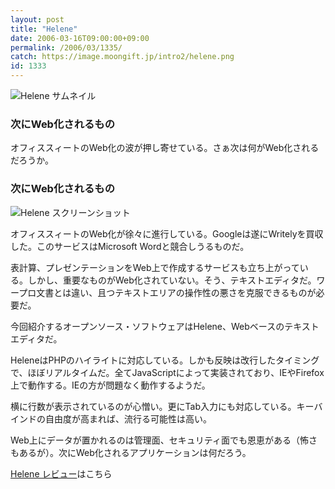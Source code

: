 ```yaml
---
layout: post
title: "Helene"
date: 2006-03-16T09:00:00+09:00
permalink: /2006/03/1335/
catch: https://image.moongift.jp/intro2/helene.png
id: 1333
---
```

 ![Helene サムネイル](https://image.moongift.jp/intro2/helene.t.png "Helene サムネイル")
  

### 次にWeb化されるもの
  
オフィススィートのWeb化の波が押し寄せている。さぁ次は何がWeb化されるだろうか。  
<!--more-->  

### 次にWeb化されるもの
  

![Helene スクリーンショット](https://image.moongift.jp/intro2/helene.png "Helene スクリーンショット")

  

オフィススィートのWeb化が徐々に進行している。Googleは遂にWritelyを買収した。このサービスはMicrosoft Wordと競合しうるものだ。

  

表計算、プレゼンテーションをWeb上で作成するサービスも立ち上がっている。しかし、重要なものがWeb化されていない。そう、テキストエディタだ。ワープロ文書とは違い、且つテキストエリアの操作性の悪さを克服できるものが必要だ。

  

今回紹介するオープンソース・ソフトウェアはHelene、Webベースのテキストエディタだ。

  

HeleneはPHPのハイライトに対応している。しかも反映は改行したタイミングで、ほぼリアルタイムだ。全てJavaScriptによって実装されており、IEやFirefox上で動作する。IEの方が問題なく動作するようだ。

  

横に行数が表示されているのが心憎い。更にTab入力にも対応している。キーバインドの自由度が高まれば、流行る可能性は高い。

  

Web上にデータが置かれるのは管理面、セキュリティ面でも恩恵がある（怖さもあるが）。次にWeb化されるアプリケーションは何だろう。

  

[Helene レビュー](http://oss.moongift.jp/review/i-1337.html)はこちら

